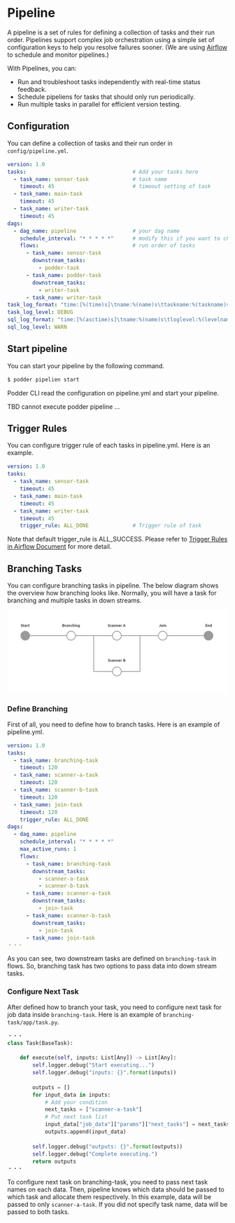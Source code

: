 # Pipeline
A pipeline is a set of rules for defining a collection of tasks and their run order. Pipelines support complex job orchestration using a simple set of configuration keys to help you resolve failures sooner. (We are using [Airflow](https://airflow.apache.org/) to schedule and monitor pipelines.)

With Pipelines, you can:
- Run and troubleshoot tasks independently with real-time status feedback.
- Schedule pipeliens for tasks that should only run periodically.
- Run multiple tasks in parallel for efficient version testing.


## Configuration
You can define a collection of tasks and their run order in `config/pipeline.yml`.
```yaml
version: 1.0
tasks:                                  # Add your tasks here
  - task_name: sensor-task              # task name
    timeout: 45                         # timeout setting of task 
  - task_name: main-task
    timeout: 45
  - task_name: writer-task
    timeout: 45
dags:
  - dag_name: pipeline                  # your dag name
    schedule_interval: "* * * * *"      # modify this if you want to change schedule interval. (Cron expression)
    flows:                              # run order of tasks
      - task_name: sensor-task
        downstream_tasks:
          - podder-task
      - task_name: podder-task
        downstream_tasks:
          - writer-task
      - task_name: writer-task
task_log_format: "time:[%(time)s]\tname:%(name)s\ttaskname:%(taskname)s\tscriptinfo:[%(scriptinfo)s]\tloglevel:%(levelname)s\tprogresstime:%(progresstime)s\ttasktime:%(tasktime)s\tmessage:[%(message)s]"
task_log_level: DEBUG
sql_log_format: "time:[%(asctime)s]\tname:%(name)s\tloglevel:%(levelname)s\tmessage:[%(message)s]"
sql_log_level: WARN
```

## Start pipeline
You can start your pipeline by the following command.
```bash
$ podder pipelien start
```
Podder CLI read the configuration on pipeline.yml and start your pipeline.

TBD cannot execute podder pipeline ...

## Trigger Rules
You can configure trigger rule of each tasks in pipeline.yml. Here is an example.
```yaml
version: 1.0
tasks:
  - task_name: sensor-task
    timeout: 45
  - task_name: main-task
    timeout: 45
  - task_name: writer-task
    timeout: 45
    trigger_rule: ALL_DONE              # Trigger rule of task
```
Note that default trigger_rule is ALL_SUCCESS. Please refer to [Trigger Rules in Airflow Document](https://airflow.apache.org/concepts.html?highlight=triggerrule#trigger-rules) for more detail.


## Branching Tasks
You can configure branching tasks in pipeline. The below diagram shows the overview how branching looks like. Normally, you will have a task for branching and multiple tasks in down streams.

![Branching Task Diagram](images/branching-tasks.png)

### Define Branching
First of all, you need to define how to branch tasks. Here is an example of pipeline.yml.
```yaml
version: 1.0
tasks:
  - task_name: branching-task
    timeout: 120
  - task_name: scanner-a-task
    timeout: 120
  - task_name: scanner-b-task
    timeout: 120
  - task_name: join-task
    timeout: 120
    trigger_rule: ALL_DONE
dags:
  - dag_name: pipeline
    schedule_interval: "* * * * *"
    max_active_runs: 1
    flows:
      - task_name: branching-task
        downstream_tasks:
          - scanner-a-task
          - scanner-b-task
      - task_name: scanner-a-task
        downstream_tasks:
          - join-task
      - task_name: scanner-b-task
        downstream_tasks:
          - join-task
      - task_name: join-task
・・・
```

As you can see, two downstream tasks are defined on `branching-task` in flows. So, branching task has two options to pass data into down stream tasks.

### Configure Next Task
After defined how to branch your task, you need to configure next task for job data inside `branching-task`. Here is an example of `branching-task/app/task.py`.
```py
・・・
class Task(BaseTask):

    def execute(self, inputs: List[Any]) -> List[Any]:
        self.logger.debug("Start executing...")
        self.logger.debug("inputs: {}".format(inputs))

        outputs = []
        for input_data in inputs:
            # Add your condition
            next_tasks = ["scanner-a-task"]
            # Put next task list
            input_data["job_data"]["params"]["next_tasks"] = next_tasks
            outputs.append(input_data)

        self.logger.debug("outputs: {}".format(outputs))
        self.logger.debug("Complete executing.")
        return outputs
・・・
```

To configure next task on branching-task, you need to pass next task names on each data. Then, pipeline knows which data should be passed to which task and allocate them respectively. In this example, data will be passed to only `scanner-a-task`. If you did not specify task name, data will be passed to both tasks.